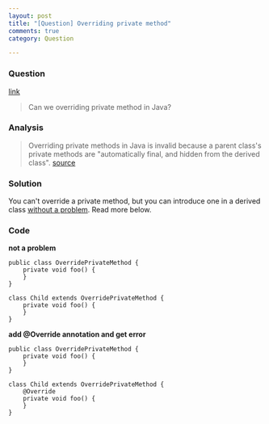 ```yaml
---
layout: post
title: "[Question] Overriding private method"
comments: true
category: Question

---
```


### Question 

[link](http://stackoverflow.com/questions/2000137/overriding-private-methods-in-java)

> Can we overriding private method in Java? 

### Analysis

> Overriding private methods in Java is invalid because a parent class's private methods are "automatically final, and hidden from the derived class".  [source](http://www.linuxtopia.org/online_books/programming_books/thinking_in_java/TIJ309_006.htm)

### Solution

You can't override a private method, but you can introduce one in a derived class [without a problem](http://stackoverflow.com/a/2000156). Read more below. 

### Code

__not a problem__

	public class OverridePrivateMethod {
		private void foo() {
		}
	}
	
	class Child extends OverridePrivateMethod {
		private void foo() {
		}
	}

__add @Override annotation and get error__

	public class OverridePrivateMethod {
		private void foo() {
		}
	}
	
	class Child extends OverridePrivateMethod {
		@Override
		private void foo() {
		}
	}

